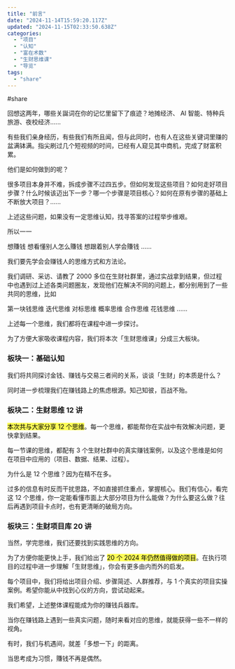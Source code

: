 ```yaml
---
title: "前言"
date: "2024-11-14T15:59:20.117Z"
updated: "2024-11-15T02:33:50.638Z"
categories:
  - "项目"
  - "认知"
  - "富在术数"
  - "生财思维课"
  - "导览"
tags:
  - "share"
---
```


#share 

回想这两年，哪些关誕词在你的记忆里留下了痕迹？地摊经济、 AI 智能、特种兵旅游、夜校经济......

有些我们亲身经历，有些我们有所且闻，但与此同时，也有人在这些关键词里赚的盆满钵满。指尖刷过几个短视频的时间，已经有人窥见其中商机，完成了财富积累。

他们是如何做到的呢？

很多项目本身并不难，拆成步骤不过四五步。但如何发现这些项目？如何走好项目步骤？什么时候该迈出下一步？哪一个步骤是项目核心？如何在原有步骤的基础上不断放大项目？......

上述这些问题，如果没有一定思维认知，找寻答案的过程举步维艰。

所以一一

想賺钱
想看懂别人怎么賺钱
想跟着别人学会賺钱
......

我们要先学会会赚钱人的思维方式和方法论。

我们调研、采访、请教了 2000 多位在生财社群里，通过实战拿到结果，但过程中也遇到过上述各类问题圈友，发现他们在解决不同的问题上，都分别用到了一些共同的思维，比如

第一块钱思维
迭代思维
对标思维
概率思维
合作思维
花钱思维
......

上述每一个思维，我们都将在课程中进一步探讨。

为了方便大家吸收课程内容，我们将本次「生财思维课」分成三大板块。

### 板块一：基础认知

我们将共同探讨金钱、赚钱与交易三者间的关系，谈谈「生财」的本质是什么？

同时进一步梳理我们在赚钱路上的焦虑根源。知己知彼，百战不殆。

### 板块二：生财思维 12 讲

<mark style="background: #fefe00A6;">本次共与大家分享 12 个思维</mark>。每一个思维，都能帮你在实战中有效解决问题，更快拿到结果。

每一节课的思维，都配有 3 个生财社群中的真实赚钱案例，以及这个思维是如何在项目中应用的（项目、数据、结果、过程）。

为什么是 12 个思维？因为在精不在多。

过多的信息有时反而干扰思路，不如直接抓住重点，掌握核心。我们有信心，看完这 12 个思维，你一定能看懂市面上大部分项目为什么能做？为什么要这么做？往后再遇到项目卡点时，也有更清晰的破局方向。

### 板块三：生财项目库 20 讲

当然，学完思维，我们还要找到实践思维的方向。

为了方便你能更快上手，我们给出了 <mark style="background: #fefe00A6;">20 个 2024 年仍然值得做的项目</mark>。在执行项目的过程中进一步理解「生财思维」，你会有更多由内而外的启发。

每个项目中，我们将给出项目介绍、步骤简述、人群推荐，与 1 个真实的项目实操案例。希望你能从中找到心仪的方向，尝试动起来。

我们希望，上述整体课程能成为你的赚钱兵器库。

当你在赚钱路上遇到一些真实问题，随时来看对应的思维，就能获得一些不一样的视角。

有时，我们与机遇间，就差「多想一下」的距离。

当思考成为习惯，賺钱不再是偶然。
